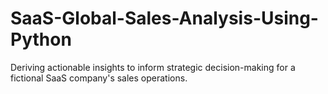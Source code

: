 # SaaS-Global-Sales-Analysis-Using-Python
Deriving actionable insights to inform strategic decision-making for a fictional SaaS company's sales operations.
